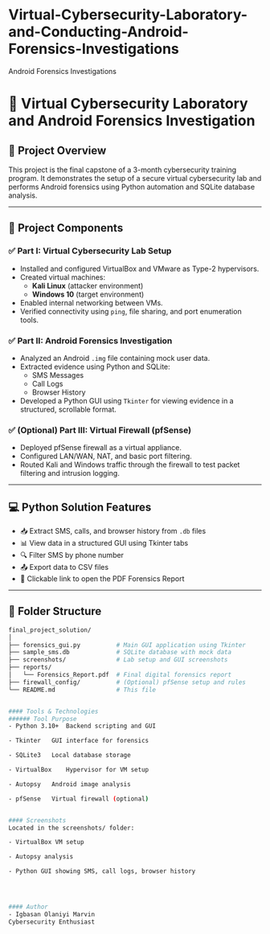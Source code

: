 # Virtual-Cybersecurity-Laboratory-and-Conducting-Android-Forensics-Investigations
 Android Forensics Investigations



# 🔐 Virtual Cybersecurity Laboratory and Android Forensics Investigation

## 📘 Project Overview

This project is the final capstone of a 3-month cybersecurity training program. It demonstrates the setup of a secure virtual cybersecurity lab and performs Android forensics using Python automation and SQLite database analysis.

---

## 🧩 Project Components

### ✅ Part I: Virtual Cybersecurity Lab Setup
- Installed and configured VirtualBox and VMware as Type-2 hypervisors.
- Created virtual machines:
  - **Kali Linux** (attacker environment)
  - **Windows 10** (target environment)
- Enabled internal networking between VMs.
- Verified connectivity using `ping`, file sharing, and port enumeration tools.

### ✅ Part II: Android Forensics Investigation
- Analyzed an Android `.img` file containing mock user data.
- Extracted evidence using Python and SQLite:
  - SMS Messages
  - Call Logs
  - Browser History
- Developed a Python GUI using `Tkinter` for viewing evidence in a structured, scrollable format.

### ✅ (Optional) Part III: Virtual Firewall (pfSense)
- Deployed pfSense firewall as a virtual appliance.
- Configured LAN/WAN, NAT, and basic port filtering.
- Routed Kali and Windows traffic through the firewall to test packet filtering and intrusion logging.

---

## 💻 Python Solution Features

- 📥 Extract SMS, calls, and browser history from `.db` files
- 📊 View data in a structured GUI using Tkinter tabs
- 🔍 Filter SMS by phone number
- 📤 Export data to CSV files
- 🔗 Clickable link to open the PDF Forensics Report

---

## 📂 Folder Structure

```bash
final_project_solution/
│
├── forensics_gui.py          # Main GUI application using Tkinter
├── sample_sms.db             # SQLite database with mock data
├── screenshots/              # Lab setup and GUI screenshots
├── reports/
│   └── Forensics_Report.pdf  # Final digital forensics report
├── firewall_config/          # (Optional) pfSense setup and rules
└── README.md                 # This file


#### Tools & Technologies
###### Tool	Purpose
- Python 3.10+	Backend scripting and GUI

- Tkinter	GUI interface for forensics

- SQLite3	Local database storage

- VirtualBox	Hypervisor for VM setup

- Autopsy	Android image analysis

- pfSense	Virtual firewall (optional)


#### Screenshots
Located in the screenshots/ folder:

- VirtualBox VM setup

- Autopsy analysis

- Python GUI showing SMS, call logs, browser history




#### Author
- Igbasan Olaniyi Marvin
Cybersecurity Enthusiast
